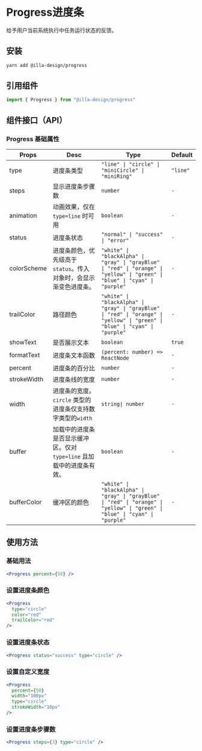 # Progress进度条

给予用户当前系统执行中任务运行状态的反馈。

## 安装

```bash
yarn add @illa-design/progress
```

## 引用组件

```jsx
import { Progress } from "@illa-design/progress"
```

## 组件接口（API）

### Progress 基础属性

| Props       | Desc                                                         | Type                                                         | Default  |
| ----------- | ------------------------------------------------------------ | ------------------------------------------------------------ | -------- |
| type        | 进度条类型                                                   | `"line" \| "circle" \| "miniCircle" \| "miniRing" `             | `"line"` |
| steps       | 显示进度条步骤数                                             | `number`                                                     | `-`      |
| animation   | 动画效果，仅在 `type=line` 时可用                            | `boolean`                                                    | `-`      |
| status      | 进度条状态                                                   | `"normal" \| "success" \| "error"  `                           | `-`      |
| colorScheme | 进度条颜色，优先级高于 `status`。传入对象时，会显示渐变色进度条。 | `"white" \| "blackAlpha" \| "gray" \| "grayBlue" \| "red" \| "orange" \| "yellow" \| "green" \| "blue" \| "cyan" \| "purple" ` | `-`      |
| trailColor  | 路径颜色                                                     | `"white" \| "blackAlpha" \| "gray" \| "grayBlue" \| "red" \| "orange" \| "yellow" \| "green" \| "blue" \| "cyan" \| "purple" ` | `-`      |
| showText    | 是否展示文本                                                 | `boolean`                                                    | `true`   |
| formatText  | 进度条文本函数                                               | `(percent: number) => ReactNode`                             | `-`      |
| percent     | 进度条的百分比                                               | `number`                                                     | `-`      |
| strokeWidth | 进度条线的宽度                                               | `number`                                                     | `-`      |
| width       | 进度条的宽度。`circle` 类型的进度条仅支持数字类型的`width`   | `string\| number`                                             | `-`      |
| buffer      | 加载中的进度条是否显示缓冲区。仅对 `type=line` 且加载中的进度条有效。 | `boolean`                                                    | `-`      |
| bufferColor | 缓冲区的颜色                                                 | `"white" \| "blackAlpha" \| "gray" \| "grayBlue" \| "red" \| "orange" \| "yellow" \| "green" \| "blue" \| "cyan" \| "purple" ` | `-`      |

## 使用方法

### 基础用法

```jsx
<Progress percent={50} />
```

### 设置进度条颜色

```jsx
<Progress
  type="circle"
  color="red"
  trailColor="red"
/>
```

### 设置进度条状态

```jsx
<Progress status="success" type="circle" />
```

### 设置自定义宽度

```jsx
<Progress
  percent={50}
  width="100px"
  type="circle"
  strokeWidth="10px"
/>
```

### 设置进度条步骤数

```jsx
<Progress steps={3} type="circle" />
```
